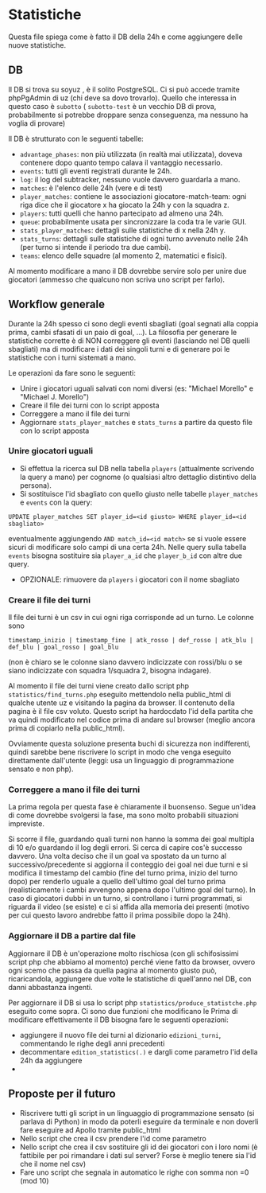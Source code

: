 # Statistiche
Questa file spiega come è fatto il DB della 24h e come aggiungere delle nuove statistiche.

## DB
Il DB si trova su soyuz , è il solito PostgreSQL. Ci si può accede tramite phpPgAdmin di uz (chi deve sa dovo trovarlo). Quello che interessa in questo caso è `subotto` ( `subotto-test` è un vecchio DB di prova, probabilmente si potrebbe droppare senza conseguenza, ma nessuno ha voglia di provare)

Il DB è strutturato con le seguenti tabelle:
- `advantage_phases`: non più utilizzata (in realtà mai utilizzata), doveva contenere dopo quanto tempo calava il vantaggio necessario.
- `events`: tutti gli eventi registrati durante le 24h.
- `log`: il log del subtracker, nessuno vuole davvero guardarla a mano.
- `matches`: è l'elenco delle 24h (vere e di test)
- `player_matches`: contiene le associazioni giocatore-match-team: ogni riga dice che il giocatore x ha giocato la 24h y con la squadra z.
- `players`: tutti quelli che hanno partecipato ad almeno una 24h.
- `queue`: probabilmente usata per sincronizzare la coda tra le varie GUI.
- `stats_player_matches`: dettagli sulle statistiche di x nella 24h y.
- `stats_turns`: dettagli sulle statistiche di ogni turno avvenuto nelle 24h (per turno si intende il periodo tra due cambi).
- `teams`: elenco delle squadre (al momento 2, matematici e fisici).

Al momento modificare a mano il DB dovrebbe servire solo per unire due giocatori (ammesso che qualcuno non scriva uno script per farlo).

## Workflow generale
Durante la 24h spesso ci sono degli eventi sbagliati (goal segnati alla coppia prima, cambi sfasati di un paio di goal, ...). La filosofia per generare le statistiche corrette è di NON correggere gli eventi (lasciando nel DB quelli sbagliati) ma di modificare i dati dei singoli turni e di generare poi le statistiche con i turni sistemati a mano.

Le operazioni da fare sono le seguenti:
- Unire i giocatori uguali salvati con nomi diversi (es: "Michael Morello" e "Michael J. Morello")
- Creare il file dei turni con lo script apposta
- Correggere a mano il file dei turni
- Aggiornare `stats_player_matches` e `stats_turns` a partire da questo file con lo script apposta

### Unire giocatori uguali
- Si effettua la ricerca sul DB nella tabella `players` (attualmente scrivendo la query a mano) per cognome (o qualsiasi altro dettaglio distintivo della persona).
- Si sostituisce l'id sbagliato con quello giusto nelle tabelle `player_matches` e `events` con la query:
```
UPDATE player_matches SET player_id=<id giusto> WHERE player_id=<id sbagliato>
```
eventualmente aggiungendo `AND match_id=<id match>` se si vuole essere sicuri di modificare solo campi di una certa 24h. Nelle query sulla tabella `events` bisogna sostituire sia `player_a_id` che `player_b_id` con altre due query.
- OPZIONALE: rimuovere da `players` i giocatori con il nome sbagliato

### Creare il file dei turni
Il file dei turni è un csv in cui ogni riga corrisponde ad un turno. Le colonne sono
```
timestamp_inizio | timestamp_fine | atk_rosso | def_rosso | atk_blu | def_blu | goal_rosso | goal_blu
```
(non è chiaro se le colonne siano davvero indicizzate con rossi/blu o se siano indicizzate con squadra 1/squadra 2, bisogna indagare).

Al momento il file dei turni viene creato dallo script php `statistics/find_turns.php` eseguito mettendolo nella public_html di qualche utente uz e visitando la pagina da browser. Il contenuto della pagina è il file csv voluto. Questo script ha hardocdato l'id della partita che va quindi modificato nel codice prima di andare sul browser (meglio ancora prima di copiarlo nella public_html).

Ovviamente questa soluzione presenta buchi di sicurezza non indifferenti, quindi sarebbe bene riscrivere lo script in modo che venga eseguito direttamente dall'utente (leggi: usa un linguaggio di programmazione sensato e non php).

### Correggere a mano il file dei turni
La prima regola per questa fase è chiaramente il buonsenso. Segue un'idea di come dovrebbe svolgersi la fase, ma sono molto probabili situazioni impreviste.

Si scorre il file, guardando quali turni non hanno la somma dei goal multipla di 10 e/o guardando il log degli errori. Si cerca di capire cos'è successo davvero. Una volta deciso che il un goal va spostato da un turno al successivo/precedente si aggiorna il conteggio dei goal nei due turni e si modifica il timestamp del cambio (fine del turno prima, inizio del turno dopo) per renderlo uguale a quello dell'ultimo goal del turno prima (realisticamente i cambi avvengono appena dopo l'ultimo goal del turno). In caso di giocatori dubbi in un turno, si controllano i turni programmati, si riguarda il video (se esiste) e ci si affida alla memoria dei presenti (motivo per cui questo lavoro andrebbe fatto il prima possibile dopo la 24h).

### Aggiornare il DB a partire dal file
Aggiornare il DB è un'operazione molto rischiosa (con gli schifosissimi script php che abbiamo al momento) perché viene fatto da browser, ovvero ogni scemo che passa da quella pagina al momento giusto può, ricaricandola, aggiungere due volte le statistiche di quell'anno nel DB, con danni abbastanza ingenti.

Per aggiornare il DB si usa lo script php `statistics/produce_statistche.php` eseguito come sopra. Ci sono due funzioni che modificano le
Prima di modificare effettivamente il DB bisogna fare le seguenti operazioni:
- aggiungere il nuovo file dei turni al dizionario `edizioni_turni`, commentando le righe degli anni precedenti
- decommentare `edition_statistics(.)` e dargli come parametro l'id della 24h da aggiungere
-

## Proposte per il futuro
- Riscrivere tutti gli script in un linguaggio di programmazione sensato (si parlava di Python) in modo da poterli eseguire da terminale e non doverli fare eseguire ad Apollo tramite public_html
- Nello script che crea il csv prendere l'id come parametro
- Nello script che crea il csv sostituire gli id dei giocatori con i loro nomi (è fattibile per poi rimandare i dati sul server? Forse è meglio tenere sia l'id che il nome nel csv)
- Fare uno script che segnala in automatico le righe con somma non =0 (mod 10)
